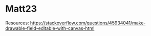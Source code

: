 # Matt23

Resources:
https://stackoverflow.com/questions/45934041/make-drawable-field-editable-with-canvas-html
